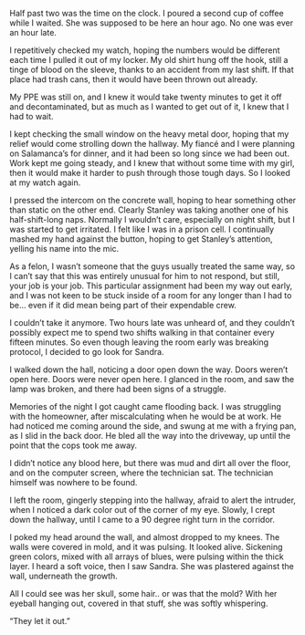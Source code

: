 Half past two was the time on the clock. I poured a second cup of coffee while I waited. She was supposed to be here an hour ago. No one was ever an hour late.

I repetitively checked my watch, hoping the numbers would be different each time I pulled it out of my locker. My old shirt hung off the hook, still a tinge of blood on the sleeve, thanks to an accident from my last shift. If that place had trash cans, then it would have been thrown out already. 

My PPE was still on, and I knew it would take twenty minutes to get it off and decontaminated, but as much as I wanted to get out of it, I knew that I had to wait.

I kept checking the small window on the heavy metal door, hoping that my relief would come strolling down the hallway. My fiancé and I were planning on Salamanca’s for dinner, and it had been so long since we had been out. Work kept me going steady, and I knew that without some time with my girl, then it would make it harder to push through those tough days. So I looked at my watch again.

I pressed the intercom on the concrete wall, hoping to hear something other than static on the other end. Clearly Stanley was taking another one of his half-shift-long naps. Normally I wouldn’t care, especially on night shift, but I was started to get irritated. I felt like I was in a prison cell. I continually mashed my hand against the button, hoping to get Stanley’s attention, yelling his name into the mic.

As a felon, I wasn’t someone that the guys usually treated the same way, so I can’t say that this was entirely unusual for him to not respond, but still, your job is your job. This particular assignment had been my way out early, and I was not keen to be stuck inside of a room for any longer than I had to be… even if it did mean being part of their expendable crew.

I couldn’t take it anymore. Two hours late was unheard of, and they couldn’t possibly expect me to spend two shifts walking in that container every fifteen minutes. So even though leaving the room early was breaking protocol, I decided to go look for Sandra.

I walked down the hall, noticing a door open down the way. Doors weren’t open here. Doors were never open here. I glanced in the room, and saw the lamp was broken, and there had been signs of a struggle.

Memories of the night I got caught came flooding back. I was struggling with the homeowner, after miscalculating when he would be at work. He had noticed me coming around the side, and swung at me with a frying pan, as I slid in the back door. He bled all the way into the driveway, up until the point that the cops took me away.

I didn’t notice any blood here, but there was mud and dirt all over the floor, and on the computer screen, where the technician sat. The technician himself was nowhere to be found.

I left the room, gingerly stepping into the hallway, afraid to alert the intruder, when I noticed a dark color out of the corner of my eye. Slowly, I crept down the hallway, until I came to a 90 degree right turn in the corridor.

I poked my head around the wall, and almost dropped to my knees. The walls were covered in mold, and it was pulsing. It looked alive. Sickening green colors, mixed with all arrays of blues, were pulsing within the thick layer.
I heard a soft voice, then I saw Sandra. She was plastered against the wall, underneath the growth.

All I could see was her skull, some hair.. or was that the mold? With her eyeball hanging out, covered in that stuff, she was softly whispering.

“They let it out.”